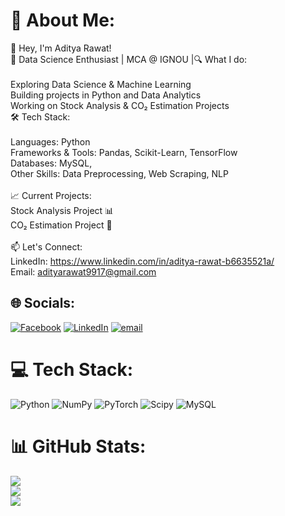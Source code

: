 # 💫 About Me:
👋 Hey, I'm Aditya Rawat!<br>🚀 Data Science Enthusiast | MCA @ IGNOU |🔍 What I do:<br><br>Exploring Data Science & Machine Learning<br>Building projects in Python and Data Analytics<br>Working on Stock Analysis & CO₂ Estimation Projects<br>🛠 Tech Stack:<br><br>Languages: Python<br>Frameworks & Tools: Pandas, Scikit-Learn, TensorFlow<br>Databases: MySQL, <br>Other Skills: Data Preprocessing, Web Scraping, NLP<br><br>📈 Current Projects:<br>Stock Analysis Project 📊<br>CO₂ Estimation Project 🌱<br><br>📫 Let's Connect:<br>LinkedIn: https://www.linkedin.com/in/aditya-rawat-b6635521a/<br>Email: adityarawat9917@gmail.com


## 🌐 Socials:
[![Facebook](https://img.shields.io/badge/Facebook-%231877F2.svg?logo=Facebook&logoColor=white)](https://www.facebook.com/adityarawatuk20) [![LinkedIn](https://img.shields.io/badge/LinkedIn-%230077B5.svg?logo=linkedin&logoColor=white)](
https://www.linkedin.com/in/aditya-rawat-b6635521a/) [![email](https://img.shields.io/badge/Email-D14836?logo=gmail&logoColor=white)](mailto:adityarawat9917@gmail.com) 

# 💻 Tech Stack:
![Python](https://img.shields.io/badge/python-3670A0?style=for-the-badge&logo=python&logoColor=ffdd54) ![NumPy](https://img.shields.io/badge/numpy-%23013243.svg?style=for-the-badge&logo=numpy&logoColor=white) ![PyTorch](https://img.shields.io/badge/PyTorch-%23EE4C2C.svg?style=for-the-badge&logo=PyTorch&logoColor=white) ![Scipy](https://img.shields.io/badge/SciPy-%230C55A5.svg?style=for-the-badge&logo=scipy&logoColor=%white) ![MySQL](https://img.shields.io/badge/mysql-4479A1.svg?style=for-the-badge&logo=mysql&logoColor=white)
# 📊 GitHub Stats:
![](https://github-readme-stats.vercel.app/api?username=AdityaUK01&theme=dark&hide_border=false&include_all_commits=true&count_private=true)<br/>
![](https://github-readme-streak-stats.herokuapp.com/?user=AdityaUK01&theme=dark&hide_border=false)<br/>
![](https://github-readme-stats.vercel.app/api/top-langs/?username=AdityaUK01&theme=dark&hide_border=false&include_all_commits=true&count_private=true&layout=compact)



<!-- Proudly created with GPRM ( https://gprm.itsvg.in ) -->
